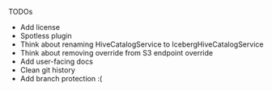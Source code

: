 TODOs

* Add license
* Spotless plugin
* Think about renaming HiveCatalogService to IcebergHiveCatalogService
* Think about removing override from S3 endpoint override
* Add user-facing docs
* Clean git history
* Add branch protection :(
